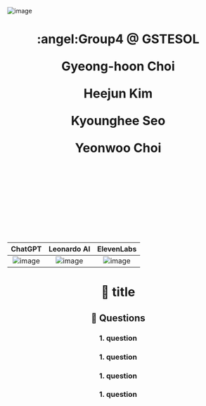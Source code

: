 ![image](https://github.com/ShieldEdu/G4/assets/162398654/7d600e34-1be8-48bc-a553-d894f80e44b5)


<div align="center">

  <div align=center>
  <h1>:angel:Group4 @ GSTESOL
  <br>
  <p>Gyeong-hoon Choi
  <p>Heejun Kim
  <p>Kyounghee Seo
  <p>Yeonwoo Choi
  <br>
  <br>
  <br>
  <br>
  <br>
  <br>
  </div>

|ChatGPT|Leonardo AI|ElevenLabs|
|:--:|:--:|:--:|
|![image](https://github.com/ShieldEdu/G4/assets/162398654/5c69852a-b528-466c-a0ca-983d8aba2f9d)|![image](https://github.com/ShieldEdu/G4/assets/162398654/2e4859fb-72c8-4ff8-9276-cdc67385f100)|![image](https://github.com/ShieldEdu/G4/assets/162398654/eec5f177-e77b-492e-ab68-7a2bcaa49cb3)|

                      
# :cherry_blossom: title



## 📗 Questions




### 1. question

### 1. question

### 1. question

### 1. question
